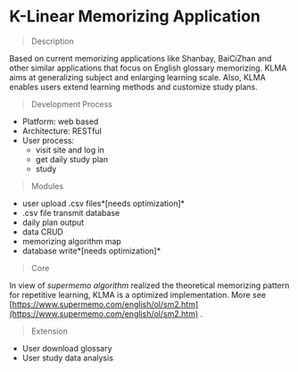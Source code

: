 # K-Linear Memorizing Application

> Description

Based on current memorizing applications like Shanbay, BaiCiZhan and other similar applications that focus on English glossary memorizing. KLMA aims at generalizing subject and enlarging learning scale. Also, KLMA enables users extend learning methods and customize study plans.

> Development Process

* Platform: web based
* Architecture: RESTful
* User process:
  * visit site and log in 
  * get daily study plan
  * study

> Modules

* user upload .csv files*[needs optimization]*
* .csv file transmit database
* daily plan output
* data CRUD
* memorizing algorithm map
* database write*[needs optimization]*

> Core

In view of *supermemo algorithm* realized the theoretical memorizing pattern for repetitive learning, KLMA is a optimized implementation. More see [https://www.supermemo.com/english/ol/sm2.htm](https://www.supermemo.com/english/ol/sm2.htm) .

> Extension

* User download glossary
* User study data analysis